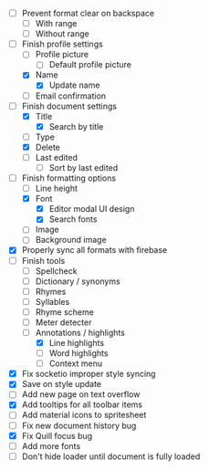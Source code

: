 - [ ] Prevent format clear on backspace
  - [ ] With range
  - [ ] Without range
- [ ] Finish profile settings
  - [ ] Profile picture
    - [ ] Default profile picture
  - [x] Name
    - [x] Update name
  - [ ] Email confirmation
- [ ] Finish document settings
  - [x] Title
    - [x] Search by title
  - [ ] Type
  - [x] Delete
  - [ ] Last edited
    - [ ] Sort by last edited
- [ ] Finish formatting options
  - [ ] Line height
  - [x] Font
    - [x] Editor modal UI design
    - [x] Search fonts
  - [ ] Image
  - [ ] Background image
- [x] Properly sync all formats with firebase
- [ ] Finish tools
  - [ ] Spellcheck
  - [ ] Dictionary / synonyms
  - [ ] Rhymes
  - [ ] Syllables
  - [ ] Rhyme scheme
  - [ ] Meter detecter
  - [ ] Annotations / highlights
    - [x] Line highlights
    - [ ] Word highlights
    - [ ] Context menu
- [x] Fix socketio improper style syncing
- [x] Save on style update
- [ ] Add new page on text overflow
- [x] Add tooltips for all toolbar items
- [ ] Add material icons to spritesheet
- [ ] Fix new document history bug
- [x] Fix Quill focus bug
- [ ] Add more fonts
- [ ] Don't hide loader until document is fully loaded
